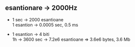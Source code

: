 ## esantionare -> 2000Hz

- 1 sec -> 2000 esantioane\
  1 esantion -> 0.0005 sec, 0.5 ms

- 1 esantion -> 4 biti\
  1h -> 3600 sec -> 7.2e6 esantioane => 3.6e6 bytes, 3.6 Mb
